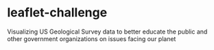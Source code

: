 # leaflet-challenge
Visualizing US Geological Survey data to better educate the public and other government organizations on issues facing our planet
